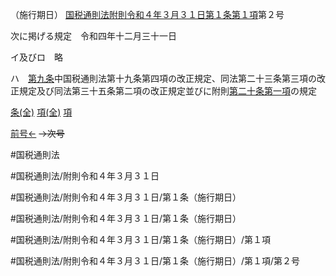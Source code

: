 （施行期日）
[国税通則法附則令和４年３月３１日第１条第１項](国税通則法＿＿＿＿附則令和４年３月３１日第１条第１項)第２号

次に掲げる規定　令和四年十二月三十一日

イ及びロ　略

ハ　[第九条](国税通則法＿＿＿＿附則令和４年３月３１日第９条第１項)中国税通則法第十九条第四項の改正規定、同法第二十三条第三項の改正規定及び同法第三十五条第二項の改正規定並びに附則[第二十条第一項](国税通則法＿＿＿＿附則令和４年３月３１日第２０条第１項)の規定

[条(全)](国税通則法＿＿＿＿附則令和４年３月３１日第１条_.md)    [項(全)](国税通則法＿＿＿＿附則令和４年３月３１日第１条第１項_.md)    [項](国税通則法＿＿＿＿附則令和４年３月３１日第１条第１項.md)

[前号←](国税通則法＿＿＿＿附則令和４年３月３１日第１条第１項第１号.md)  ~~→次号~~

#国税通則法

#国税通則法/附則令和４年３月３１日

#国税通則法/附則令和４年３月３１日/第１条（施行期日）

#国税通則法/附則令和４年３月３１日/第１条（施行期日）

#国税通則法/附則令和４年３月３１日/第１条（施行期日）/第１項

#国税通則法/附則令和４年３月３１日/第１条（施行期日）/第１項/第２号

